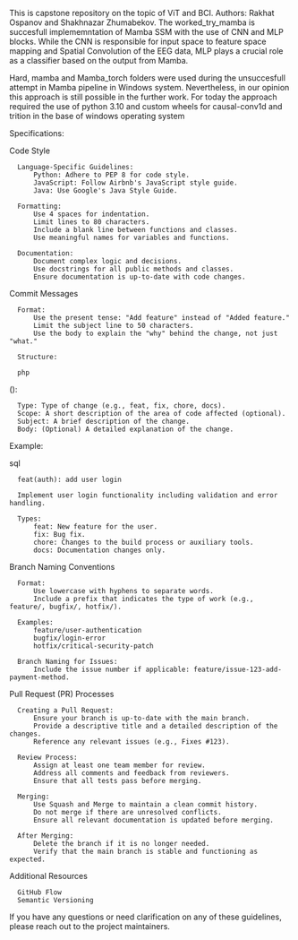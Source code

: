 This is capstone repository on the topic of ViT and BCI. Authors: Rakhat Ospanov and Shakhnazar Zhumabekov. 
The worked_try_mamba is succesfull implememntation of Mamba SSM with the use of CNN and MLP blocks. While the CNN is responsible for input space to feature space mapping and Spatial Convolution of the EEG data, MLP plays a crucial role as a classifier based on the output from Mamba.

Hard, mamba and Mamba_torch folders were used during the unsuccesfull attempt in Mamba pipeline in Windows system. Nevertheless, in our opinion this approach is still possible in the further work. For today the approach required the use of python 3.10 and custom wheels for causal-conv1d and trition in the base of windows operating system 

Specifications:

  Code Style
  
      Language-Specific Guidelines:
          Python: Adhere to PEP 8 for code style.
          JavaScript: Follow Airbnb's JavaScript style guide.
          Java: Use Google's Java Style Guide.
  
      Formatting:
          Use 4 spaces for indentation.
          Limit lines to 80 characters.
          Include a blank line between functions and classes.
          Use meaningful names for variables and functions.
  
      Documentation:
          Document complex logic and decisions.
          Use docstrings for all public methods and classes.
          Ensure documentation is up-to-date with code changes.
  
  Commit Messages
  
      Format:
          Use the present tense: "Add feature" instead of "Added feature."
          Limit the subject line to 50 characters.
          Use the body to explain the "why" behind the change, not just "what."
  
      Structure:
  
      php
  
  <type>(<scope>): <subject>
  
  <body>
  
      Type: Type of change (e.g., feat, fix, chore, docs).
      Scope: A short description of the area of code affected (optional).
      Subject: A brief description of the change.
      Body: (Optional) A detailed explanation of the change.
  
  Example:
  
  sql
  
      feat(auth): add user login
  
      Implement user login functionality including validation and error handling.
  
      Types:
          feat: New feature for the user.
          fix: Bug fix.
          chore: Changes to the build process or auxiliary tools.
          docs: Documentation changes only.
  
  Branch Naming Conventions
  
      Format:
          Use lowercase with hyphens to separate words.
          Include a prefix that indicates the type of work (e.g., feature/, bugfix/, hotfix/).
  
      Examples:
          feature/user-authentication
          bugfix/login-error
          hotfix/critical-security-patch
  
      Branch Naming for Issues:
          Include the issue number if applicable: feature/issue-123-add-payment-method.
  
  Pull Request (PR) Processes
  
      Creating a Pull Request:
          Ensure your branch is up-to-date with the main branch.
          Provide a descriptive title and a detailed description of the changes.
          Reference any relevant issues (e.g., Fixes #123).
  
      Review Process:
          Assign at least one team member for review.
          Address all comments and feedback from reviewers.
          Ensure that all tests pass before merging.
  
      Merging:
          Use Squash and Merge to maintain a clean commit history.
          Do not merge if there are unresolved conflicts.
          Ensure all relevant documentation is updated before merging.
  
      After Merging:
          Delete the branch if it is no longer needed.
          Verify that the main branch is stable and functioning as expected.
  
  Additional Resources
  
      GitHub Flow
      Semantic Versioning
  
  If you have any questions or need clarification on any of these guidelines, please reach out to the project maintainers.
